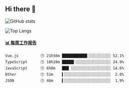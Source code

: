 ## Hi there 👋

![GitHub stats](https://github-readme-stats.orilight.top/api?username=orilights)

![Top Langs](https://github-readme-stats.orilight.top/api/top-langs/?username=orilights&layout=compact)

<!-- waka-box start -->
#### <a href="https://gist.github.com/92c8d5b388768c10efcba86e82b7c4fb" target="_blank">📊 每周工作报告</a>
```text
Vue.js          🕓 21h56m ███████████▍░░░░░░░░░░ 52.1%
TypeScript      🕓 10h28m █████▍░░░░░░░░░░░░░░░░ 24.9%
JavaScript      🕓 6h8m   ███▏░░░░░░░░░░░░░░░░░░ 14.6%
Other           🕓 51m    ▍░░░░░░░░░░░░░░░░░░░░░  2.0%
JSON            🕓 46m    ▍░░░░░░░░░░░░░░░░░░░░░  1.9%
```
<!-- Powered by https://github.com/journey-ad/waka-box-go . -->
<!-- waka-box end -->

